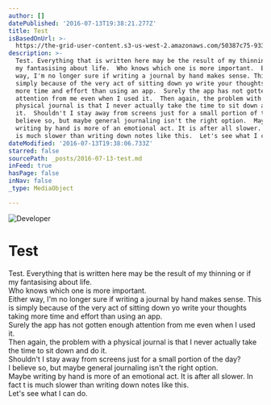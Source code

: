 ```yaml
---
author: []
datePublished: '2016-07-13T19:38:21.277Z'
title: Test
isBasedOnUrl: >-
  https://the-grid-user-content.s3-us-west-2.amazonaws.com/50387c75-9334-46cd-b88d-faddfe4c2250.jpg
description: >-
  Test. Everything that is written here may be the result of my thinning or if
  my fantasising about life.  Who knows which one is more important.  Either
  way, I'm no longer sure if writing a journal by hand makes sense. This is
  simply because of the very act of sitting down yo write your thoughts taking
  more time and effort than using an app.  Surely the app has not gotten enough
  attention from me even when I used it.  Then again, the problem with a
  physical journal is that I never actually take the time to sit down and do
  it.  Shouldn't I stay away from screens just for a small portion of the day? I
  believe so, but maybe general journaling isn't the right option.  Maybe
  writing by hand is more of an emotional act. It is after all slower. In fact t
  is much slower than writing down notes like this.  Let's see what I can do.
dateModified: '2016-07-13T19:38:06.733Z'
starred: false
sourcePath: _posts/2016-07-13-test.md
inFeed: true
hasPage: false
inNav: false
_type: MediaObject

---
```

![Developer](https://the-grid-user-content.s3-us-west-2.amazonaws.com/50387c75-9334-46cd-b88d-faddfe4c2250.jpg)

# Test

Test. Everything that is written here may be the result of my thinning or if my fantasising about life.   
Who knows which one is more important.   
Either way, I'm no longer sure if writing a journal by hand makes sense. This is simply because of the very act of sitting down yo write your thoughts taking more time and effort than using an app.   
Surely the app has not gotten enough attention from me even when I used it.   
Then again, the problem with a physical journal is that I never actually take the time to sit down and do it.   
Shouldn't I stay away from screens just for a small portion of the day?  
I believe so, but maybe general journaling isn't the right option.   
Maybe writing by hand is more of an emotional act. It is after all slower. In fact t is much slower than writing down notes like this.   
Let's see what I can do.